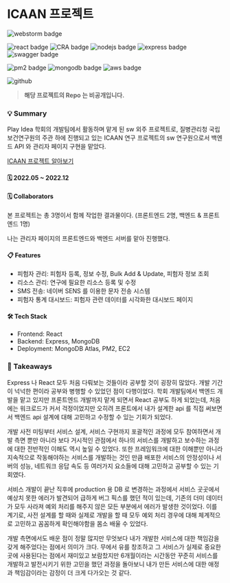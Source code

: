 # ICAAN 프로젝트

![webstorm badge](https://img.shields.io/badge/WebStorm-000000?style=flat-square&logo=WebStorm&logoColor=white)

![react badge](https://img.shields.io/badge/React-61DAFB?style=flat-square&logo=React&logoColor=black)
![CRA badge](https://img.shields.io/badge/Create_React_App-09D3AC?style=flat-square&logo=CreateReactApp&logoColor=black)
![nodejs badge](https://img.shields.io/badge/Node.js-339933?style=flat-square&logo=Node.js&logoColor=white)
![express badge](https://img.shields.io/badge/Express-000000?style=flat-square&logo=Express&logoColor=white)
![swagger badge](https://img.shields.io/badge/Swagger-85EA2D?style=flat-square&logo=Swagger&logoColor=black)


![pm2 badge](https://img.shields.io/badge/PM2-2B037A?style=flat-square&logo=PM2&logoColor=white)
![mongodb badge](https://img.shields.io/badge/MongoDB-47A248?style=flat-square&logo=MongoDB&logoColor=white)
![aws badge](https://img.shields.io/badge/AWS-232f3e?style=flat-square&logo=amazon-aws&logoColor=white)


![github](https://img.shields.io/badge/GitHub-181717?style=for-the-badge&logo=GitHub&logoColor=white)

> **해당 프로젝트의 Repo 는 비공개입니다.**

### 💡 Summary
Play Idea 학회의 개발팀에서 활동하며 맡게 된 sw 외주 프로젝트로, 질병관리청 국립보건연구원의 주관 하에
진행되고 있는 ICAAN 연구 프로젝트의 sw 연구원으로서 백엔드 API 와 관리자 페이지 구현을 맡았다.

[ICAAN 프로젝트 알아보기](http://icaan.co.kr) 


#### 🗓 2022.05 ~ 2022.12

#### 🗓 Collaborators
본 프로젝트는 총 3명이서 함께 작업한 결과물이다. (프론트엔드 2명, 백엔드 & 프론트엔드 1명) 

나는 관리자 페이지의 프론트엔드와 백엔드 서버를 맡아 진행했다.

#### 📋 Features
* 피험자 관리: 피험자 등록, 정보 수정, Bulk Add & Update, 피험자 정보 조회
* 리소스 관리: 연구에 필요한 리소스 등록 및 수정
* SMS 전송: 네이버 SENS 를 이용한 문자 전송 시스템
* 피험자 통계 대시보드: 피험자 관련 데이터를 시각화한 대시보드 페이지

#### 🛠 Tech Stack
* Frontend: React
* Backend: Express, MongoDB
* Deployment: MongoDB Atlas, PM2, EC2


### 📌 Takeaways
Express 나 React 모두 처음 다뤄보는 것들이라 공부할 것이 굉장히 많았다. 개발 기간이 넉넉한 편이라 공부와 병행할 수 있었던 점이
다행이었다. 학회 개발팀에서 백엔드 개발을 맡고 있지만 프론트엔드 개발까지 맡게 되면서 React 공부도 하게 되었는데, 처음에는 워크로드가 커서 걱정이었지만
오히려 프론트에서 내가 설계한 api 를 직접 써보면서 백엔드 api 설계에 대해 고민하고 수정할 수 있는 기회가 되었다.

개발 사전 미팅부터 서비스 설계, 서비스 구현까지 포괄적인 과정에 모두 참여하면서 개발 측면 뿐만 아니라 보다 거시적인 관점에서
하나의 서비스를 개발하고 보수하는 과정에 대한 전반적인 이해도 역시 높일 수 있었다. 또한 프레임워크에 대한 이해뿐만 아니라
지속적으로 작동해야하는 서비스를 개발하는 것인 만큼 배포한 서비스의 안정성이나 서버의 성능, 네트워크 응답 속도 등 여러가지 요소들에
대해 고민하고 공부할 수 있는 기회였다. 

서비스 개발이 끝난 직후에 production 용 DB 로 변경하는 과정에서 서비스 곳곳에서 예상치 못한 에러가 발견되어
급하게 버그 픽스를 했던 적이 있는데, 기존의 더미 데이터가 모두 사라져 예외 처리를 해주지 않은 모든 부분에서 에러가 발생한 것이었다.
이를 계기로, 사전 설계를 할 때와 실제로 개발을 할 때 모두 예외 처리 경우에 대해 체계적으로 고민하고 꼼꼼하게 확인해야함을 몸소 배울 수 있었다.

개발 측면에서도 배운 점이 정말 많지만 무엇보다 내가 개발한 서비스에 대한 책임감을 갖게 해주었다는 점에서
의미가 크다. 무에서 유를 창조하고 그 서비스가 실제로 중요한 곳에 사용된다는 점에서 재미있고 보람찼지만 
6개월이라는 시간동안 꾸준히 서비스를 개발하고 발전시키기 위한 고민을 했던 과정을 돌아보니
내가 만든 서비스에 대한 애정과 책임감이라는 감정이 더 크게 다가오는 것 같다. 


